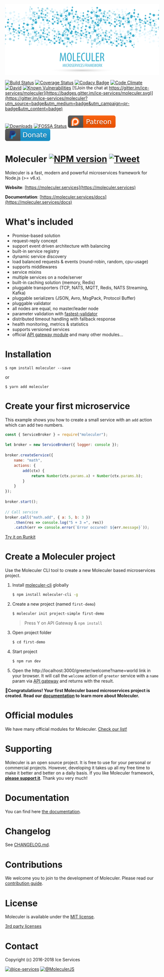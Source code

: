 ![Moleculer logo](docs/assets/logo.png)

[![Build Status](https://travis-ci.org/ice-services/moleculer.svg?branch=master)](https://travis-ci.org/ice-services/moleculer)
[![Coverage Status](https://coveralls.io/repos/github/ice-services/moleculer/badge.svg?branch=master)](https://coveralls.io/github/ice-services/moleculer?branch=master)
[![Codacy Badge](https://api.codacy.com/project/badge/Grade/b108c12cbf554fca9c66dd1925d11cd0)](https://www.codacy.com/app/mereg-norbert/moleculer?utm_source=github.com&amp;utm_medium=referral&amp;utm_content=ice-services/moleculer&amp;utm_campaign=Badge_Grade)
[![Code Climate](https://codeclimate.com/github/ice-services/moleculer/badges/gpa.svg)](https://codeclimate.com/github/ice-services/moleculer)
[![David](https://img.shields.io/david/ice-services/moleculer.svg)](https://david-dm.org/ice-services/moleculer)
[![Known Vulnerabilities](https://snyk.io/test/github/ice-services/moleculer/badge.svg)](https://snyk.io/test/github/ice-services/moleculer)
[![Join the chat at https://gitter.im/ice-services/moleculer](https://badges.gitter.im/ice-services/moleculer.svg)](https://gitter.im/ice-services/moleculer?utm_source=badge&utm_medium=badge&utm_campaign=pr-badge&utm_content=badge)

[![Downloads](https://img.shields.io/npm/dm/moleculer.svg)](https://www.npmjs.com/package/moleculer)
[![FOSSA Status](https://app.fossa.io/api/projects/git%2Bhttps%3A%2F%2Fgithub.com%2Fice-services%2Fmoleculer.svg?type=shield)](https://app.fossa.io/projects/git%2Bhttps%3A%2F%2Fgithub.com%2Fice-services%2Fmoleculer?ref=badge_shield)
[![Patreon](docs/assets/patreon.svg)][patreon] [![PayPal](docs/assets/paypal_donate.svg)][paypal]

# Moleculer [![NPM version](https://img.shields.io/npm/v/moleculer.svg)](https://www.npmjs.com/package/moleculer) [![Tweet](https://img.shields.io/twitter/url/http/shields.io.svg?style=social)](https://twitter.com/intent/tweet?text=Moleculer%20is%20a%20modern%20microservices%20framework%20for%20Node.js&url=https://github.com/ice-services/moleculer&via=MoleculerJS&hashtags=nodejs,javascript,microservices)

Moleculer is a fast, modern and powerful microservices framework for Node.js (>= v6.x).
<!--
![](https://img.shields.io/badge/performance-%2B50%25-brightgreen.svg)
![](https://img.shields.io/badge/performance-%2B5%25-green.svg)
![](https://img.shields.io/badge/performance---10%25-yellow.svg)
![](https://img.shields.io/badge/performance---42%25-red.svg)
-->

**Website**: [https://moleculer.services](https://moleculer.services)

**Documentation**: [https://moleculer.services/docs](https://moleculer.services/docs)

# What's included

- Promise-based solution
- request-reply concept
- support event driven architecture with balancing
- built-in service registry
- dynamic service discovery
- load balanced requests & events (round-robin, random, cpu-usage)
- supports middlewares
- service mixins
- multiple services on a node/server
- built-in caching solution (memory, Redis)
- pluggable transporters (TCP, NATS, MQTT, Redis, NATS Streaming, Kafka)
- pluggable serializers (JSON, Avro, MsgPack, Protocol Buffer)
- pluggable validator
- all nodes are equal, no master/leader node
- parameter validation with [fastest-validator](https://github.com/icebob/fastest-validator)
- distributed timeout handling with fallback response
- health monitoring, metrics & statistics
- supports versioned services
- official [API gateway module](https://github.com/ice-services/moleculer-web) and many other modules...

# Installation
```
$ npm install moleculer --save
```
or
```
$ yarn add moleculer
```

# Create your first microservice
This example shows you how to create a small service with an `add` action which can add two numbers.
```js
const { ServiceBroker } = require("moleculer");

let broker = new ServiceBroker({ logger: console });

broker.createService({
    name: "math",
    actions: {
        add(ctx) {
            return Number(ctx.params.a) + Number(ctx.params.b);
        }
    }
});

broker.start();

// Call service
broker.call("math.add", { a: 5, b: 3 })
    .then(res => console.log("5 + 3 =", res))
    .catch(err => console.error(`Error occured! ${err.message}`));
```
[Try it on Runkit](https://runkit.com/icebob/moleculer-quick-example)

# Create a Moleculer project
Use the Moleculer CLI tool to create a new Moleculer based microservices project.

1. Install [moleculer-cli](https://github.com/ice-services/moleculer-cli) globally
    ```bash
    $ npm install moleculer-cli -g
    ```
2. Create a new project (named `first-demo`)
    ```bash
    $ moleculer init project-simple first-demo
    ```
    > Press Y on API Gateway & `npm install`
    
3. Open project folder
    ```bash
    $ cd first-demo
    ```
    
4. Start project
    ```bash
    $ npm run dev
    ```
5. Open the http://localhost:3000/greeter/welcome?name=world link in your browser. It will call the `welcome` action of `greeter` service with a `name` param via [API gateway](https://github.com/ice-services/moleculer-web) and returns with the result.

:tada:**Congratulations! Your first Moleculer based microservices project is created. Read our [documentation](https://moleculer.services/docs) to learn more about Moleculer.**

# Official modules
We have many official modules for Moleculer. [Check our list!](https://moleculer.services/docs/modules.html)

# Supporting
Moleculer is an open source project. It is free to use for your personal or commercial projects. However, developing it takes up all my free time to make it better and better on a daily basis. If you like Moleculer framework, **[please support it][patreon]**. Thank you very much!

# Documentation
You can find here [the documentation](https://moleculer.services/docs).

# Changelog
See [CHANGELOG.md](CHANGELOG.md).

# Contributions
We welcome you to join to the development of Moleculer. Please read our [contribution guide](http://moleculer.services/docs/contributing.html).

# License
Moleculer is available under the [MIT license](https://tldrlegal.com/license/mit-license).

[3rd party licenses](https://app.fossa.io/reports/833f0d1b-462b-4eff-a4e4-e030115439fe)

# Contact
Copyright (c) 2016-2018 Ice Services

[![@ice-services](https://img.shields.io/badge/github-ice--services-green.svg)](https://github.com/ice-services) [![@MoleculerJS](https://img.shields.io/badge/twitter-MoleculerJS-blue.svg)](https://twitter.com/MoleculerJS)

[paypal]: https://paypal.me/meregnorbert/50usd
[patreon]: https://www.patreon.com/bePatron?u=6245171
